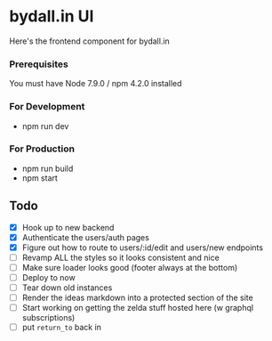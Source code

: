 # bydall.in UI

Here's the frontend component for bydall.in

### Prerequisites

You must have Node 7.9.0 / npm 4.2.0 installed

### For Development

* npm run dev

### For Production

* npm run build
* npm start

## Todo

* [x] Hook up to new backend
* [x] Authenticate the users/auth pages
* [x] Figure out how to route to users/:id/edit and users/new endpoints
* [ ] Revamp ALL the styles so it looks consistent and nice
* [ ] Make sure loader looks good (footer always at the bottom)
* [ ] Deploy to now
* [ ] Tear down old instances
* [ ] Render the ideas markdown into a protected section of the site
* [ ] Start working on getting the zelda stuff hosted here (w graphql subscriptions)
* [ ] put `return_to` back in
